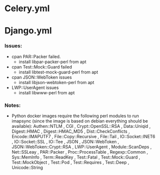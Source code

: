 # Celery.yml


# Django.yml

### Issues:
- cpan PAR::Packer failed.
    * install libpar-packer-perl from apt
- cpan Test::Mock::Guard failed
    * install libtest-mock-guard-perl from apt
- cpan JSON::WebToken issues
    * install libjson-webtoken-perl from apt
- LWP::UserAgent issues
    * install libwww-perl from apt
### Notes:

- Python docker images require the following perl modules to run imapsync (since the image is based on debian everything should be available):
    Authen::NTLM , CGI , Crypt::OpenSSL::RSA , Data::Uniqid , Digest::HMAC , Digest::HMAC_MD5 , Dist::CheckConflicts , Encode::IMAPUTF7 , File::Copy::Recursive , File::Tail , IO::Socket::INET6 , IO::Socket::SSL , IO::Tee , JSON , JSON::WebToken , JSON::WebToken::Crypt::RSA , LWP::UserAgent , Module::ScanDeps , Net::SSLeay , PAR::Packer , Proc::ProcessTable , Regexp::Common , Sys::MemInfo , Term::ReadKey , Test::Fatal , Test::Mock::Guard , Test::MockObject , Test::Pod , Test::Requires , Test::Deep , Unicode::String

